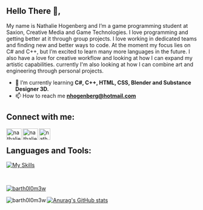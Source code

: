 ## Hello There 👋, 
My name is Nathalie Hogenberg and I’m a game programming student at Saxion, Creative Media and Game Technologies. I love programming and getting better at it through group projects. I love working in dedicated teams and finding new and better ways to code. At the moment my focus lies on C# and C++, but I’m excited to learn many more languages in the future. I also have a love for creative workflow and looking at how I can expand my artistic capabilities. currently I'm also looking at how I can combine art and engineering through personal projects. 
  
- 🌱 I’m currently learning **C#, C++, HTML, CSS, Blender and Substance Designer 3D.**
- 📫 How to reach me **nhogenberg@hotmail.com**

## Connect with me:

<p align="left">
<a href="https://linkedin.com/in/nathalie-hogenberg-0a62ba234" target="blank"><img align="left" src="https://raw.githubusercontent.com/rahuldkjain/github-profile-readme-generator/master/src/images/icons/Social/linked-in-alt.svg" alt="nathalie hogenberg" height="30" width="40" /> </a>
<a href="https://www.youtube.com/channel/UCljJRu75hBzzbpDM9eKjZaA" target="blank"><img align="left" src="https://raw.githubusercontent.com/rahuldkjain/github-profile-readme-generator/master/src/images/icons/Social/youtube.svg" alt="nathalie hogenberg" height="30" width="40" /> </a>
<a href="https://nathalie-hogenberg.itch.io" target="blank"><img align="left" src="https://static-00.iconduck.com/assets.00/itch-io-icon-2048x2048-6n1nulpw.png" alt="nathalie hogenberg" height="30" width="30" /> </a> 
<br>
</p>




## Languages and Tools:

[![My Skills](https://skillicons.dev/icons?i=unity,clion,rider,cs,cpp,blender,xd,figma)](https://skillicons.dev)

<br>

<p align="left"> <a href="https://github.com/ryo-ma/github-profile-trophy"><img src="https://github-profile-trophy.vercel.app/?username=barth0l0m3w" alt="barth0l0m3w" /></a> </p>

<p><img align="left" src="https://github-readme-stats.vercel.app/api/top-langs?username=barth0l0m3w&show_icons=true&locale=en&layout=compact" alt="barth0l0m3w" /></p>


[![Anurag's GitHub stats](https://github-readme-stats.vercel.app/api?username=Barth0l0m3w&show_icons=true&theme=tokyonight)](https://github.com/anuraghazra/github-readme-stats)
